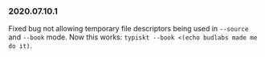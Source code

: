 ### 2020.07.10.1
Fixed bug not allowing temporary file descriptors being used in `--source` and `--book` mode. Now this works: `typiskt --book <(echo budlabs made me do it)`.
